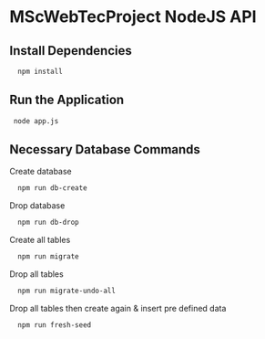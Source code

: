 
# MScWebTecProject NodeJS API


## Install Dependencies

```bash
  npm install
```


## Run the Application

```bash
 node app.js
```

## Necessary Database Commands

Create database

```bash
  npm run db-create
```

Drop database

```bash
  npm run db-drop
```

Create all tables

```bash
  npm run migrate
```

Drop all tables

```bash
  npm run migrate-undo-all
```

Drop all tables then create again & insert pre defined data

```bash
  npm run fresh-seed
```
